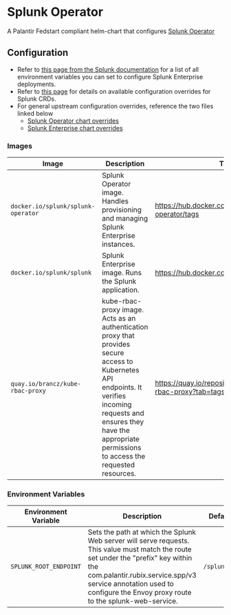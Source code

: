 # Splunk Operator 

A Palantir Fedstart compliant helm-chart that configures [Splunk Operator](https://github.com/splunk/splunk-operator)

## Configuration

* Refer to [this page from the Splunk documentation](https://splunk.github.io/splunk-ansible/ADVANCED.html) for a list of all environment variables you can set
to configure Splunk Enterprise deployments.
* Refer to [this page](https://splunk.github.io/splunk-operator/CustomResources.html) for details on
available configuration overrides for Splunk CRDs.
* For general upstream configuration overrides, reference the two files linked below
  * [Splunk Operator chart overrides](https://github.com/splunk/splunk-operator/tree/main/helm-chart/splunk-operator)
  * [Splunk Enterprise chart overrides](https://github.com/splunk/splunk-operator/blob/main/helm-chart/splunk-enterprise/values.yaml)
 
### Images

| Image                                                                                                                                                                                                                               | Description                                                | Tags                                                   | Key                                               |
| -------------------------------- | ----------------------------------------------------------------------------------------------------------------------------------------------------------------------------------------------------------------------------------- |--------------------------------------------------------|---------------------------------------------------| 
| `docker.io/splunk/splunk-operator`                                 | Splunk Operator image. Handles provisioning and managing Splunk Enterprise instances.                                                                                                                                                                                                                                | https://hub.docker.com/r/splunk/splunk-operator/tags                                                                | `splunk-operator.splunkOperator.image.repository` |
| `docker.io/splunk/splunk`                                          | Splunk Enterprise image. Runs the Splunk application.                                                                                                                                                                                                                                                                                                                                                                                                         | https://hub.docker.com/r/splunk/splunk/tags            | `image`                                           |
| `quay.io/brancz/kube-rbac-proxy`                                   | kube-rbac-proxy image. Acts as an authentication proxy that provides secure access to Kubernetes API endpoints. It verifies incoming requests and ensures they have the appropriate permissions to access the requested resources.                                                                                                                                                                                                                            | https://quay.io/repository/brancz/kube-rbac-proxy?tab=tags | `splunk-operator.kubeRbacProxy.image.repository` |


### Environment Variables

| Environment Variable | Description                                                                                                                                                                                                                                                     | Default |
|---------------------|-----------------------------------------------------------------------------------------------------------------------------------------------------------------------------------------------------------------------------------------------------------------| ---------- |
| `SPLUNK_ROOT_ENDPOINT` | Sets the path at which the Splunk Web server will serve requests. This value must match the route set under the "prefix" key within the com.palantir.rubix.service.spp/v3 service annotation used to configure the Envoy proxy route to the splunk-web-service. | `/splunkweb`           |
